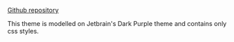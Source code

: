 [Github repository](https://github.com/frostime/sy-dark-purple)

This theme is modelled on Jetbrain's Dark Purple theme and contains only css styles.

